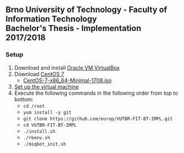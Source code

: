 ## Brno University of Technology - Faculty of Information Technology<br>Bachelor's Thesis - Implementation<br>2017/2018

### Setup

1. Download and install [Oracle VM VirtualBox](https://www.virtualbox.org/)
2. Download [CentOS 7](https://www.centos.org/)
    - [CentOS-7-x86_64-Minimal-1708.iso](http://isoredirect.centos.org/centos/7/isos/x86_64/CentOS-7-x86_64-Minimal-1708.iso)
3. [Set up the virtual machine](https://github.com/europ/VUTBR-FIT-BT-IMPL/blob/master/VM_SETUP.md)
4. Execute the following commands in the following order from top to bottom:
    - `cd /root`
    - `yum install -y git`
    - `git clone https://github.com/europ/VUTBR-FIT-BT-IMPL.git`
    - `cd VUTBR-FIT-BT-IMPL`
    - `./install.sh`
    - `./rbenv.sh`
    - `./miqbot_init.sh`

